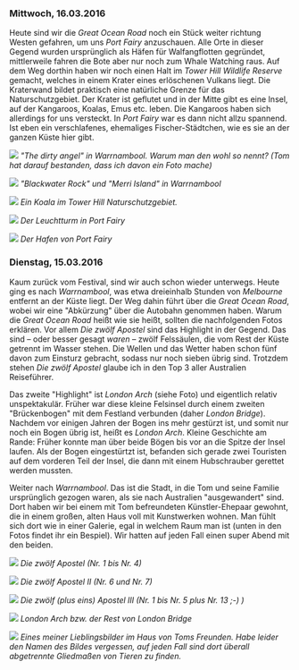### Mittwoch, 16.03.2016

Heute sind wir die *Great Ocean Road* noch ein Stück weiter richtung Westen gefahren, um uns *Port Fairy* anzuschauen. Alle Orte in dieser Gegend wurden ursprünglich als Häfen für Walfangflotten gegründet, mittlerweile fahren die Bote aber nur noch zum Whale Watching raus. Auf dem Weg dorthin haben wir noch einen Halt im *Tower Hill Wildlife Reserve* gemacht, welches in einem Krater eines erlöschenen Vulkans liegt. Die Kraterwand bildet praktisch eine natürliche Grenze für das Naturschutzgebiet. Der Krater ist geflutet und in der Mitte gibt es eine Insel, auf der Kangaroos, Koalas, Emus etc. leben. Die Kangaroos haben sich allerdings for uns versteckt. In *Port Fairy* war es dann nicht allzu spannend. Ist eben ein verschlafenes, ehemaliges Fischer-Städtchen, wie es sie an der ganzen Küste hier gibt.

![](https://www.dropbox.com/s/lgimur4cpolxvhw/DSC_0270.jpg?dl=1)
*"The dirty angel" in Warrnambool. Warum man den wohl so nennt? (Tom hat darauf bestanden, dass ich davon ein Foto mache)*

![](https://www.dropbox.com/s/9m99j86nvucis9j/DSC_0289.jpg?dl=1)
*"Blackwater Rock" und "Merri Island" in Warrnambool*

![](https://www.dropbox.com/s/1oj2xch75mrmi02/DSC_0298.jpg?dl=1)
*Ein Koala im Tower Hill Naturschutzgebiet.*

![](https://www.dropbox.com/s/4xmt093ye7cd0jh/DSC_0305.jpg?dl=1)
*Der Leuchtturm in Port Fairy*

![](https://www.dropbox.com/s/10hzik1icqfr8a4/DSC_0326.jpg?dl=1)
*Der Hafen von Port Fairy*

### Dienstag, 15.03.2016

Kaum zurück vom Festival, sind wir auch schon wieder unterwegs. Heute ging es nach *Warrnambool*, was etwa dreieinhalb Stunden von *Melbourne* entfernt an der Küste liegt. Der Weg dahin führt über die *Great Ocean Road*, wobei wir eine "Abkürzung" über die Autobahn genommen haben. Warum die *Great Ocean Road* heißt wie sie heißt, sollten die nachfolgenden Fotos erklären. Vor allem *Die zwölf Apostel* sind das Highlight in der Gegend. Das sind – oder besser gesagt *waren* – zwölf Felssäulen, die vom Rest der Küste getrennt im Wasser stehen. Die Wellen und das Wetter haben schon fünf davon zum Einsturz gebracht, sodass nur noch sieben übrig sind. Trotzdem stehen *Die zwölf Apostel* glaube ich in den Top 3 aller Australien Reiseführer.

Das zweite "Highlight" ist *London Arch* (siehe Foto) und eigentlich relativ unspektakulär. Früher war diese kleine Felsinsel durch einem zweiten "Brückenbogen" mit dem Festland verbunden (daher *London Bridge*). Nachdem vor einigen Jahren der Bogen ins mehr gestürzt ist, und somit nur noch ein Bogen übrig ist, heißt es *London Arch*. Kleine Geschichte am Rande: Früher konnte man über beide Bögen bis vor an die Spitze der Insel laufen. Als der Bogen eingestürtzt ist, befanden sich gerade zwei Touristen auf dem vorderen Teil der Insel, die dann mit einem Hubschrauber gerettet werden mussten.

Weiter nach *Warrnambool*. Das ist die Stadt, in die Tom und seine Familie ursprünglich gezogen waren, als sie nach Australien "ausgewandert" sind. Dort haben wir bei einem mit Tom befreundeten Künstler-Ehepaar gewohnt, die in einem großen, alten Haus voll mit Kunstwerken wohnen. Man fühlt sich dort wie in einer Galerie, egal in welchem Raum man ist (unten in den Fotos findet ihr ein Bespiel). Wir hatten auf jeden Fall einen super Abend mit den beiden.

![](https://www.dropbox.com/s/bw13uhmz7t3nopz/DSC_0208.jpg?dl=1)
*Die zwölf Apostel (Nr. 1 bis Nr. 4)*

![](https://www.dropbox.com/s/754u8hv0sm1hn4d/DSC_0236.jpg?dl=1)
*Die zwölf Apostel II (Nr. 6 und Nr. 7)*

![](https://www.dropbox.com/s/5ihxxyp421jrps1/DSC_0248.jpg?dl=1)
*Die zwölf (plus eins) Apostel III (Nr. 1 bis Nr. 5 plus Nr. 13 ;-) )*

![](https://www.dropbox.com/s/arktqrhl5fqa4sc/DSC_0260.jpg?dl=1)
*London Arch bzw. der Rest von London Bridge*

![](https://www.dropbox.com/s/x5znh06oksnw5n3/IMG_0393.jpg?dl=1)
*Eines meiner Lieblingsbilder im Haus von Toms Freunden. Habe leider den Namen des Bildes vergessen, auf jeden Fall sind dort überall abgetrennte Gliedmaßen von Tieren zu finden.*
